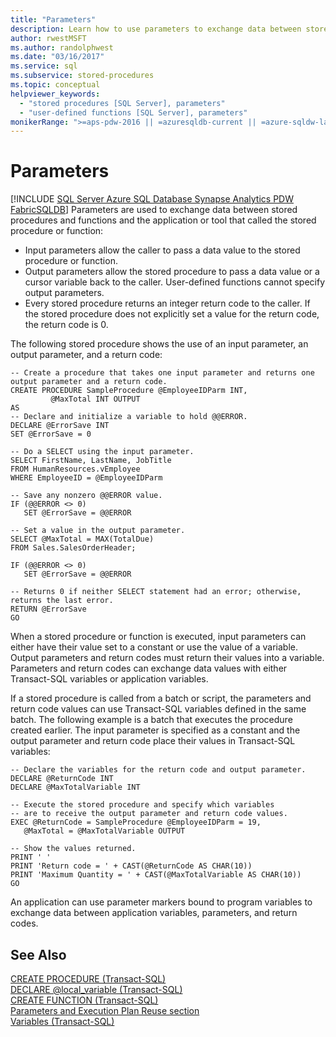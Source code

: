 ```yaml
---
title: "Parameters"
description: Learn how to use parameters to exchange data between stored procedures and functions and the application or tool that called the stored procedure or function.
author: rwestMSFT
ms.author: randolphwest
ms.date: "03/16/2017"
ms.service: sql
ms.subservice: stored-procedures
ms.topic: conceptual
helpviewer_keywords:
  - "stored procedures [SQL Server], parameters"
  - "user-defined functions [SQL Server], parameters"
monikerRange: ">=aps-pdw-2016 || =azuresqldb-current || =azure-sqldw-latest || >=sql-server-2016 || >=sql-server-linux-2017 || =azuresqldb-mi-current || =fabric"
---
```

# Parameters
[!INCLUDE [SQL Server Azure SQL Database Synapse Analytics PDW FabricSQLDB](../../includes/applies-to-version/sql-asdb-asdbmi-asa-pdw-fabricsqldb.md)]
Parameters are used to exchange data between stored procedures and functions and the application or tool that called the stored procedure or function: 

*  Input parameters allow the caller to pass a data value to the stored procedure or function.
*  Output parameters allow the stored procedure to pass a data value or a cursor variable back to the caller. User-defined functions cannot specify output parameters.
*  Every stored procedure returns an integer return code to the caller. If the stored procedure does not explicitly set a value for the return code, the return code is 0.

The following stored procedure shows the use of an input parameter, an output parameter, and a return code:
```
-- Create a procedure that takes one input parameter and returns one output parameter and a return code.
CREATE PROCEDURE SampleProcedure @EmployeeIDParm INT,
         @MaxTotal INT OUTPUT
AS
-- Declare and initialize a variable to hold @@ERROR.
DECLARE @ErrorSave INT
SET @ErrorSave = 0

-- Do a SELECT using the input parameter.
SELECT FirstName, LastName, JobTitle
FROM HumanResources.vEmployee
WHERE EmployeeID = @EmployeeIDParm

-- Save any nonzero @@ERROR value.
IF (@@ERROR <> 0)
   SET @ErrorSave = @@ERROR

-- Set a value in the output parameter.
SELECT @MaxTotal = MAX(TotalDue)
FROM Sales.SalesOrderHeader;

IF (@@ERROR <> 0)
   SET @ErrorSave = @@ERROR

-- Returns 0 if neither SELECT statement had an error; otherwise, returns the last error.
RETURN @ErrorSave
GO
```

When a stored procedure or function is executed, input parameters can either have their value set to a constant or use the value of a variable. Output parameters and return codes must return their values into a variable. Parameters and return codes can exchange data values with either Transact-SQL variables or application variables.

If a stored procedure is called from a batch or script, the parameters and return code values can use Transact-SQL variables defined in the same batch. The following example is a batch that executes the procedure created earlier. The input parameter is specified as a constant and the output parameter and return code place their values in Transact-SQL variables:
```
-- Declare the variables for the return code and output parameter.
DECLARE @ReturnCode INT
DECLARE @MaxTotalVariable INT

-- Execute the stored procedure and specify which variables
-- are to receive the output parameter and return code values.
EXEC @ReturnCode = SampleProcedure @EmployeeIDParm = 19,
   @MaxTotal = @MaxTotalVariable OUTPUT

-- Show the values returned.
PRINT ' '
PRINT 'Return code = ' + CAST(@ReturnCode AS CHAR(10))
PRINT 'Maximum Quantity = ' + CAST(@MaxTotalVariable AS CHAR(10))
GO
```

An application can use parameter markers bound to program variables to exchange data between application variables, parameters, and return codes.

## See Also
[CREATE PROCEDURE (Transact-SQL)](../../t-sql/statements/create-procedure-transact-sql.md)   
 [DECLARE @local_variable (Transact-SQL)](../../t-sql/language-elements/declare-local-variable-transact-sql.md)   
 [CREATE FUNCTION (Transact-SQL)](../../t-sql/statements/create-function-transact-sql.md)   
 [Parameters and Execution Plan Reuse section](../../relational-databases/query-processing-architecture-guide.md)   
 [Variables (Transact-SQL)](../../t-sql/language-elements/variables-transact-sql.md)
